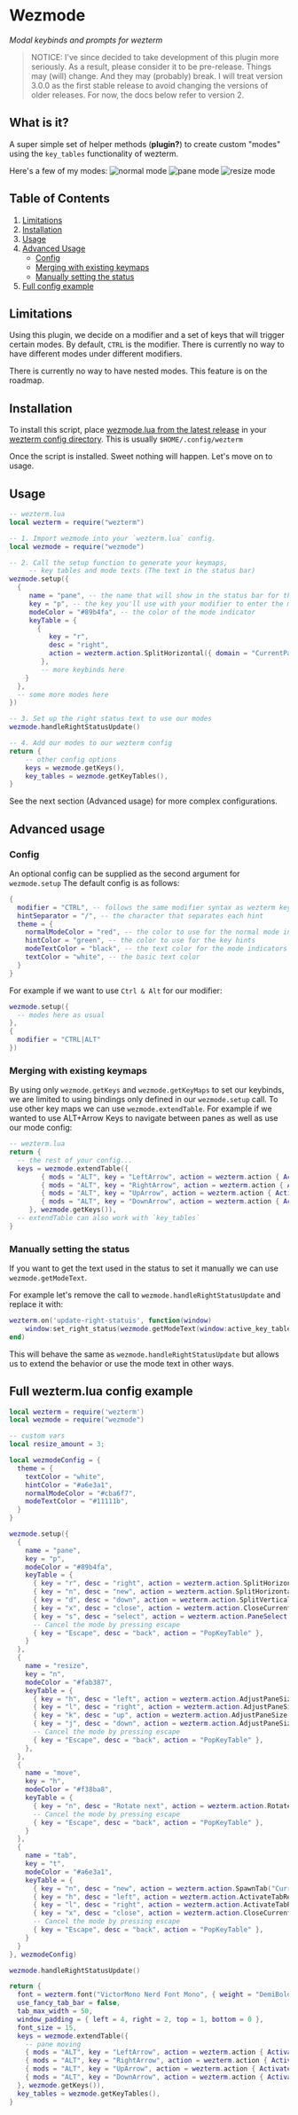 # Wezmode
*Modal keybinds and prompts for wezterm*

>NOTICE: I've since decided to take development of this plugin more seriously. As a result, please consider it to be pre-release. Things may (will) change. And they may (probably) break. I will treat version 3.0.0 as the first stable release to avoid changing the versions of older releases. For now, the docs below refer to version 2.

## What is it?
A super simple set of helper methods (**plugin?**) to create custom "modes" using the `key_tables` functionality of wezterm.

Here's a few of my modes:
![normal mode](./screenshots/normal.png)
![pane mode](./screenshots/pane.png)
![resize mode](./screenshots/resize.png)

## Table of Contents
1. [Limitations](#limitations)
2. [Installation](#installation)
3. [Usage](#usage)
4. [Advanced Usage](#advanced)
    - [Config](#advanced.config)
    - [Merging with existing keymaps](#advanced.merging)
    - [Manually setting the status](#status)
5. [Full config example](#config_example)

<a name="limitations"/>

## Limitations
Using this plugin, we decide on a modifier and a set of keys that will trigger certain modes.
By default, `CTRL` is the modifier. There is currently no way to have different modes under different modifiers.

There is currently no way to have nested modes. This feature is on the roadmap.

<a name="installation"/>

## Installation
To install this script, place [wezmode.lua from the latest release](https://github.com/twilsoft/wezmode/releases/latest) in your [wezterm config directory](https://wezfurlong.org/wezterm/config/files.html). This is usually `$HOME/.config/wezterm`

Once the script is installed. Sweet nothing will happen. Let's move on to usage.

<a name="usage"/>

## Usage
```lua
-- wezterm.lua
local wezterm = require("wezterm")

-- 1. Import wezmode into your `wezterm.lua` config.
local wezmode = require("wezmode")

-- 2. Call the setup function to generate your keymaps,
     -- key tables and mode texts (The text in the status bar)
wezmode.setup({
  {
     name = "pane", -- the name that will show in the status bar for the mode
     key = "p", -- the key you'll use with your modifier to enter the mode
     modeColor = "#89b4fa", -- the color of the mode indicator
     keyTable = {
       {
          key = "r",
          desc = "right",
          action = wezterm.action.SplitHorizontal({ domain = "CurrentPaneDomain" })
        },
        -- more keybinds here
    }
  },
  -- some more modes here
})

-- 3. Set up the right status text to use our modes
wezmode.handleRightStatusUpdate()

-- 4. Add our modes to our wezterm config
return {
    -- other config options
    keys = wezmode.getKeys(),
    key_tables = wezmode.getKeyTables(),
}
```

See the next section (Advanced usage) for more complex configurations.

<a name="advanced"/>

## Advanced usage

<a name="advanced.config"/>

### Config
An optional config can be supplied as the second argument for `wezmode.setup`
The default config is as follows:
```lua
{
  modifier = "CTRL", -- follows the same modifier syntax as wezterm key maps
  hintSeparator = "/", -- the character that separates each hint
  theme = {
    normalModeColor = "red", -- the color to use for the normal mode indicator
    hintColor = "green", -- the color to use for the key hints
    modeTextColor = "black", -- the text color for the mode indicators
    textColor = "white", -- the basic text color
  }
}
```
For example if we want to use `Ctrl & Alt` for our modifier:
```lua
wezmode.setup({
  -- modes here as usual
},
{
  modifier = "CTRL|ALT"
})
```

<a name="advanced.merging"/>

### Merging with existing keymaps
By using only `wezmode.getKeys` and `wezmode.getKeyMaps` to set our keybinds, we are limited to using bindings only defined in our `wezmode.setup` call. To use other key maps we can use `wezmode.extendTable`.
For example if we wanted to use ALT+Arrow Keys to navigate between panes as well as use our mode config:
```lua
-- wezterm.lua
return {
  -- the rest of your config...
  keys = wezmode.extendTable({
        { mods = "ALT", key = "LeftArrow", action = wezterm.action { ActivatePaneDirection = "Left" } },
        { mods = "ALT", key = "RightArrow", action = wezterm.action { ActivatePaneDirection = "Right" } },
        { mods = "ALT", key = "UpArrow", action = wezterm.action { ActivatePaneDirection = "Up" } },
        { mods = "ALT", key = "DownArrow", action = wezterm.action { ActivatePaneDirection = "Down" } },
     }, wezmode.getKeys()),
  -- extendTable can also work with `key_tables`
}
```

<a name="advanced.status"/>

### Manually setting the status
If you want to get the text used in the status to set it manually we can use `wezmode.getModeText`.

For example let's remove the call to `wezmode.handleRightStatusUpdate` and replace it with:
```lua
wezterm.on('update-right-statuis', function(window)
    window:set_right_status(wezmode.getModeText(window:active_key_table() or "normal"))
end)
```

This will behave the same as `wezmode.handleRightStatusUpdate` but allows us to extend the behavior or use the mode text in other ways.

<a name="config_example"/>

## Full wezterm.lua config example
```lua
local wezterm = require('wezterm')
local wezmode = require("wezmode")

-- custom vars
local resize_amount = 3;

local wezmodeConfig = {
  theme = {
    textColor = "white",
    hintColor = "#a6e3a1",
    normalModeColor = "#cba6f7",
    modeTextColor = "#11111b",
  }
}

wezmode.setup({
  {
    name = "pane",
    key = "p",
    modeColor = "#89b4fa",
    keyTable = {
      { key = "r", desc = "right", action = wezterm.action.SplitHorizontal({ domain = "CurrentPaneDomain" }) },
      { key = "n", desc = "new", action = wezterm.action.SplitHorizontal({ domain = "CurrentPaneDomain" }) },
      { key = "d", desc = "down", action = wezterm.action.SplitVertical({ domain = "CurrentPaneDomain" }) },
      { key = "x", desc = "close", action = wezterm.action.CloseCurrentPane({ confirm = false }) },
      { key = "s", desc = "select", action = wezterm.action.PaneSelect },
      -- Cancel the mode by pressing escape
      { key = "Escape", desc = "back", action = "PopKeyTable" },
    }
  },
  {
    name = "resize",
    key = "n",
    modeColor = "#fab387",
    keyTable = {
      { key = "h", desc = "left", action = wezterm.action.AdjustPaneSize({ "Left", resize_amount }) },
      { key = "l", desc = "right", action = wezterm.action.AdjustPaneSize({ "Right", resize_amount }) },
      { key = "k", desc = "up", action = wezterm.action.AdjustPaneSize({ "Up", resize_amount }) },
      { key = "j", desc = "down", action = wezterm.action.AdjustPaneSize({ "Down", resize_amount }) },
      -- Cancel the mode by pressing escape
      { key = "Escape", desc = "back", action = "PopKeyTable" },
    },
  },
  {
    name = "move",
    key = "h",
    modeColor = "#f38ba8",
    keyTable = {
      { key = "n", desc = "Rotate next", action = wezterm.action.RotatePanes('Clockwise') },
      -- Cancel the mode by pressing escape
      { key = "Escape", desc = "back", action = "PopKeyTable" },
    }
  },
  {
    name = "tab",
    key = "t",
    modeColor = "#a6e3a1",
    keyTable = {
      { key = "n", desc = "new", action = wezterm.action.SpawnTab("CurrentPaneDomain") },
      { key = "h", desc = "left", action = wezterm.action.ActivateTabRelative(-1) },
      { key = "l", desc = "right", action = wezterm.action.ActivateTabRelative(1) },
      { key = "x", desc = "close", action = wezterm.action.CloseCurrentTab({ confirm = false }) },
      -- Cancel the mode by pressing escape
      { key = "Escape", desc = "back", action = "PopKeyTable" },
    }
  }
}, wezmodeConfig)

wezmode.handleRightStatusUpdate()

return {
  font = wezterm.font("VictorMono Nerd Font Mono", { weight = "DemiBold" }),
  use_fancy_tab_bar = false,
  tab_max_width = 50,
  window_padding = { left = 4, right = 2, top = 1, bottom = 0 },
  font_size = 15,
  keys = wezmode.extendTable({
    -- pane moving
    { mods = "ALT", key = "LeftArrow", action = wezterm.action { ActivatePaneDirection = "Left" } },
    { mods = "ALT", key = "RightArrow", action = wezterm.action { ActivatePaneDirection = "Right" } },
    { mods = "ALT", key = "UpArrow", action = wezterm.action { ActivatePaneDirection = "Up" } },
    { mods = "ALT", key = "DownArrow", action = wezterm.action { ActivatePaneDirection = "Down" } },
  }, wezmode.getKeys()),
  key_tables = wezmode.getKeyTables(),
}
```
